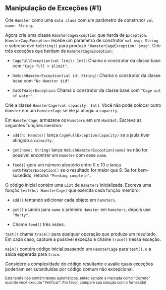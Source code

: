 ## Manipulação de Exceções (#1)

Crie `Hamster` como uma `data class` com um parâmetro de construtor `val name: String`.

Agora crie uma classe `HamsterCageException` que herda de `Exception`. `HamsterCageException` recebe um parâmetro de construtor `val msg: String` e sobrescreve `toString()` para produzir `"HamsterCageException: $msg"`. Crie três exceções que herdam de `HamsterCageException`:

- `CageFullException(val limit: Int)`: Chama o construtor da classe base com `"Cage full > $limit"`.

- `NoSuchHamsterException(val id: String)`: Chama o construtor da classe base com `"No Hamster $id"`.

- `OutOfWaterException`: Chama o construtor da classe base com `"Cage out of water"`.

Crie a classe `HamsterCage(val capacity: Int)`. Você não pode colocar outro `Hamster` em um `HamsterCage` se ele já atingiu a `capacity`.

Em `HamsterCage`, armazene os `Hamsters` em um `HashSet`. Escreva as seguintes funções membro:

- `add(h: Hamster)` lança `CageFullException(capacity)` se a jaula tiver atingido a `capacity`.

- `get(name: String)` lança `NoSuchHamsterException(name)` se não for possível encontrar um `Hamster` com esse `name`.

- `feed()` gera um número aleatório entre 0 e 10 e lança `OutOfWaterException()` se o resultado for maior que 8. Se for bem-sucedido, retorna `"Feeding complete"`.

O código inicial contém uma `List` de `Hamsters` inicializada. Escreva uma função `test(hc: HamsterCage)` que exercita cada função membro:

- `add()` tentando adicionar cada objeto em `hamsters`.

- `get()` usando para `name` o primeiro `Hamster` em `hamsters`, depois use `"Morty"`.

- Chame `feed()` três vezes.

`test()` chama `trace()` para qualquer operação que produza um resultado. Em cada caso, capture a possível exceção e chame `trace()` nessa exceção.

`main()` contém código inicial passando um `HamsterCage` para `test()`, e a saída esperada para `trace`.

Considere a complexidade do código resultante e avalie quais exceções poderiam ser substituídas por código comum não excepcional.

<sub> Esta tarefa não contém testes automáticos, então sempre é marcada como "Correto" quando você executa "Verificar". Por favor, compare sua solução com a fornecida! </sub>